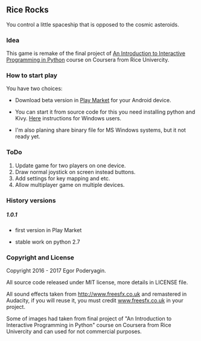 ## Rice Rocks

You control a little spaceship that is opposed to the cosmic asteroids.

### Idea

This game is remake of the final project of [An Introduction to Interactive Programming in Python](https://www.coursera.org/learn/interactive-python-2) course on Coursera from Rice Univercity.


### How to start play

You have two choices:

- Download beta version in [Play Market](https://play.google.com/store/apps/details?id=pro.crazyrussian.ricerockskivy) for your Android device.

- You can start it from source code for this you need installing python and Kivy. [Here](https://kivy.org/docs/installation/installation-windows.html#install-win-dist) instructions for Windows users.

- I'm also planing share binary file for MS Windows systems, but it not ready yet.


### ToDo

1. Update game for two players on one device.
2. Draw normal joystick on screen instead buttons.
3. Add settings for key mapping and etc.
4. Allow multiplayer game on multiple devices.


### History versions

##### 1.0.1

- first version in Play Market

- stable work on python 2.7


### Copyright and License

Copyright 2016 - 2017 Egor Poderyagin.

All source code released under MIT license, more details in LICENSE file.

All sound effects taken from http://www.freesfx.co.uk and remastered in Audacity, if you will reuse it, you must credit www.freesfx.co.uk in your project.

Some of images had taken from final project of "An Introduction to Interactive Programming in Python" course on Coursera from Rice Univercity and can used for not commercial purposes.
